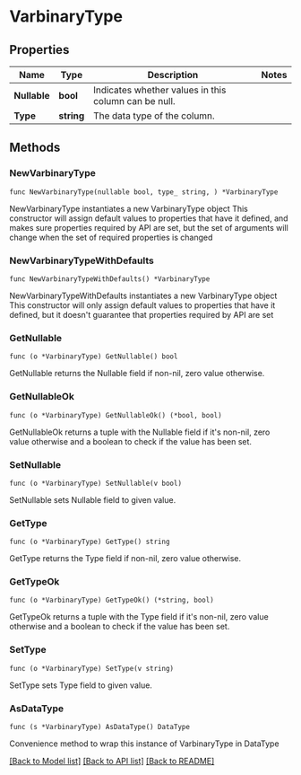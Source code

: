 # VarbinaryType

## Properties

Name | Type | Description | Notes
------------ | ------------- | ------------- | -------------
**Nullable** | **bool** | Indicates whether values in this column can be null. | 
**Type** | **string** | The data type of the column. | 

## Methods

### NewVarbinaryType

`func NewVarbinaryType(nullable bool, type_ string, ) *VarbinaryType`

NewVarbinaryType instantiates a new VarbinaryType object
This constructor will assign default values to properties that have it defined,
and makes sure properties required by API are set, but the set of arguments
will change when the set of required properties is changed

### NewVarbinaryTypeWithDefaults

`func NewVarbinaryTypeWithDefaults() *VarbinaryType`

NewVarbinaryTypeWithDefaults instantiates a new VarbinaryType object
This constructor will only assign default values to properties that have it defined,
but it doesn't guarantee that properties required by API are set

### GetNullable

`func (o *VarbinaryType) GetNullable() bool`

GetNullable returns the Nullable field if non-nil, zero value otherwise.

### GetNullableOk

`func (o *VarbinaryType) GetNullableOk() (*bool, bool)`

GetNullableOk returns a tuple with the Nullable field if it's non-nil, zero value otherwise
and a boolean to check if the value has been set.

### SetNullable

`func (o *VarbinaryType) SetNullable(v bool)`

SetNullable sets Nullable field to given value.


### GetType

`func (o *VarbinaryType) GetType() string`

GetType returns the Type field if non-nil, zero value otherwise.

### GetTypeOk

`func (o *VarbinaryType) GetTypeOk() (*string, bool)`

GetTypeOk returns a tuple with the Type field if it's non-nil, zero value otherwise
and a boolean to check if the value has been set.

### SetType

`func (o *VarbinaryType) SetType(v string)`

SetType sets Type field to given value.



### AsDataType

`func (s *VarbinaryType) AsDataType() DataType`

Convenience method to wrap this instance of VarbinaryType in DataType

[[Back to Model list]](../README.md#documentation-for-models) [[Back to API list]](../README.md#documentation-for-api-endpoints) [[Back to README]](../README.md)


